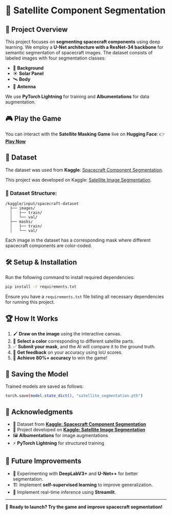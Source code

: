 # 🚀 Satellite Component Segmentation

## 📌 Project Overview
This project focuses on **segmenting spacecraft components** using deep learning. We employ a **U-Net architecture with a ResNet-34 backbone** for semantic segmentation of spacecraft images. The dataset consists of labeled images with four segmentation classes:

- 🚀 **Background**
- ☀️ **Solar Panel**
- 🛰️ **Body**
- 📡 **Antenna**

We use **PyTorch Lightning** for training and **Albumentations** for data augmentation.

## 🎮 Play the Game
You can interact with the **Satellite Masking Game** live on **Hugging Face**:
👉 **[Play Now](https://huggingface.co/spaces/ShubhamJagtap/Satellite_Segmentation_API)**

## 📂 Dataset
The dataset was used from **Kaggle**: [Spacecraft Component Segmentation](https://www.kaggle.com/code/dkudryavtsev/spacecraft-component-segmentation).

This project was developed on Kaggle: [Satellite Image Segmentation](https://www.kaggle.com/code/jagtapshubham17/satellite-image-segmentation/).

### 📁 Dataset Structure:
```
/kaggle/input/spacecraft-dataset
  ├── images/
  │   ├── train/
  │   └── val/
  ├── masks/
  │   ├── train/
  │   └── val/
```
Each image in the dataset has a corresponding mask where different spacecraft components are color-coded.

## 🛠️ Setup & Installation
Run the following command to install required dependencies:
```sh
pip install -r requirements.txt
```
Ensure you have a `requirements.txt` file listing all necessary dependencies for running this project.

## 🏆 How It Works
1. 🖌️ **Draw on the image** using the interactive canvas.
2. 🎨 **Select a color** corresponding to different satellite parts.
3. ✅ **Submit your mask**, and the AI will compare it to the ground truth.
4. 📏 **Get feedback** on your accuracy using IoU scores.
5. 🚀 **Achieve 80%+ accuracy** to win the game!

## 💾 Saving the Model
Trained models are saved as follows:
```sh
torch.save(model.state_dict(), "satellite_segmentation.pth")
```

## 📜 Acknowledgments
- 📌 Dataset from **[Kaggle: Spacecraft Component Segmentation](https://www.kaggle.com/code/dkudryavtsev/spacecraft-component-segmentation)**
- 🔬 Project developed on **[Kaggle: Satellite Image Segmentation](https://www.kaggle.com/code/jagtapshubham17/satellite-image-segmentation/)**
- 🖼️ **Albumentations** for image augmentations
- ⚡ **PyTorch Lightning** for structured training

## 🔮 Future Improvements
- 🚀 Experimenting with **DeepLabV3+** and **U-Net++** for better segmentation.
- 🏗️ Implement **self-supervised learning** to improve generalization.
- 📡 Implement real-time inference using **Streamlit**.

---
🚀 **Ready to launch? Try the game and improve spacecraft segmentation!**
